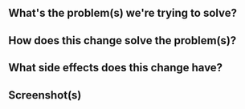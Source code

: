 ## What's the problem(s) we're trying to solve?

## How does this change solve the problem(s)?

## What side effects does this change have?

## Screenshot(s)
